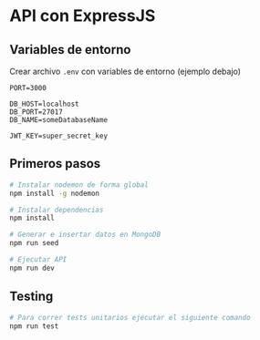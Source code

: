 # API con ExpressJS

## Variables de entorno
Crear archivo `.env` con variables de entorno (ejemplo debajo)
```
PORT=3000

DB_HOST=localhost
DB_PORT=27017
DB_NAME=someDatabaseName

JWT_KEY=super_secret_key
```

## Primeros pasos
```bash
# Instalar nodemon de forma global
npm install -g nodemon

# Instalar dependencias
npm install

# Generar e insertar datos en MongoDB
npm run seed

# Ejecutar API
npm run dev
```

## Testing
```bash
# Para correr tests unitarios ejecutar el siguiente comando
npm run test
```

